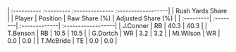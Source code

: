 | :---------- :--------- :-------------- :------------------|
|                      Rush Yards Share                     |
| Player    | Position | Raw Share (%) | Adjusted Share (%) |
| :---------| :--------| :-------------| :------------------|
| J.Conner  | RB       | 40.3          | 40.3               |
| T.Benson  | RB       | 10.5          | 10.5               |
| G.Dortch  | WR       | 3.2           | 3.2                |
| Mi.Wilson | WR       | 0.0           | 0.0                |
| T.McBride | TE       | 0.0           | 0.0                |
